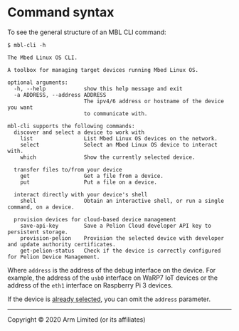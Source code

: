 # Command syntax

To see the general structure of an MBL CLI command:

```
$ mbl-cli -h

The Mbed Linux OS CLI.

A toolbox for managing target devices running Mbed Linux OS.

optional arguments:
  -h, --help            show this help message and exit
  -a ADDRESS, --address ADDRESS
                        The ipv4/6 address or hostname of the device you want
                        to communicate with.

mbl-cli supports the following commands:
  discover and select a device to work with
    list                List Mbed Linux OS devices on the network.
    select              Select an Mbed Linux OS device to interact with.
    which               Show the currently selected device.

  transfer files to/from your device
    get                 Get a file from a device.
    put                 Put a file on a device.

  interact directly with your device's shell
    shell               Obtain an interactive shell, or run a single command, on a device.

  provision devices for cloud-based device management
    save-api-key        Save a Pelion Cloud developer API key to persistent storage.
    provision-pelion    Provision the selected device with developer and update authority certificates.
    get-pelion-status   Check if the device is correctly configured for Pelion Device Management.
```

Where `address` is the address of the debug interface on the device. For example, the address of the `usb0` interface on WaRP7 IoT devices or the address of the `eth1` interface on Raspberry Pi 3 devices.

If the device is [already selected](#device-discovery-and-selection), you can omit the `address` parameter.


***

Copyright © 2020 Arm Limited (or its affiliates)
